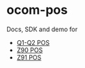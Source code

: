 # ocom-pos

Docs, SDK and demo for
- [Q1-Q2 POS](https://www.ocominc.com/products/POS-Q1-Q2-Android-Portable-POS-Terminal-with-58mm-thermal-Printer.html)
- [Z90 POS](https://www.ocominc.com/products/POS-Z90-New-Handheld-Android-POS-Terminal-with-EMV.html)
- [Z91 POS](https://www.ocominc.com/products/5.5-Handheld-Android-POS-Terminal-with-58mm-Thermal-Printer.html)
